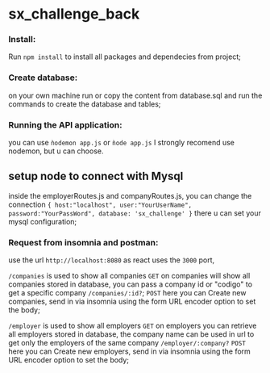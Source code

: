 # sx_challenge_back

### Install: 
 Run `npm install` to install all packages and dependecies from project;
 
### Create database:
on your own machine run or copy the content from database.sql and run the commands to create the database and tables;


### Running the API application:

  you can use `ǹodemon app.js` or `ǹode app.js` I strongly recomend use nodemon, but u can choose.

## setup node to connect with Mysql
 inside the employerRoutes.js and companyRoutes.js, you can change the connection
 `{
        host:"localhost",
        user:"YourUserName",
        password:"YourPassWord",
        database: 'sx_challenge'
    }`
    there u can set your mysql configuration;
  
### Request from insomnia and postman:

 use the url `http://localhost:8080` as react uses the `3000` port,
 
 `/companies` is used to show all companies
  `GET` on companies will show all companies stored in database, you can pass a company id or "codigo" to get a specific company `/companies/:id?`;
  `POST` here you can Create new companies, send in via insomnia using the form URL encoder option to set the body;
  
  `/employer` is used to show all employers
    `GET` on employers you can retrieve all employers stored in database, the company name can be used in url to get only the employers of the same company `/employer/:company?`
     `POST` here you can Create new employers, send in via insomnia using the form URL encoder option to set the body;
  
  
